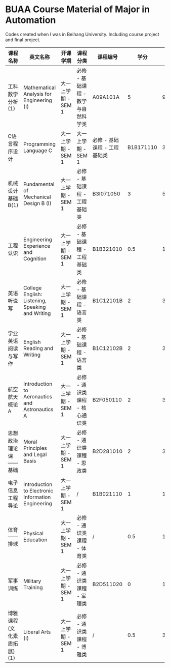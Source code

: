 # BUAA Course Material of Major in Automation

Codes created when I was in Beihang University.
Including course project and final project.

| 课程名称 | 英文名称 | 开课学期 | 课程分类 | 课程编号 | 学分 | 课时 |
| ------ | -------- | -------- | ------ | ------- | --- | --- |
| 工科数学分析(1) | Mathematical Analysis for Engineering (I) | 大一上学期 - SEM 1 | 必修 - 基础课程 - 数学与自然科学类 | A09A101A | 5 | 96 |
| C语言程序设计 | Programming Language C | 大一上学期 - SEM 1 | 大一上学期 - SEM 1 | 必修 - 基础课程 - 工程基础类 | B1B171110 | 3 | 48 |
| 机械设计基础B(1) | Fundamental of Mechanical Design B (I) | 大一上学期 - SEM 1 | 必修 - 基础课程 - 工程基础类 | B3I071050 | 3 | 58 |
| 工程认识 | Engineering Experience and Cognition | 大一上学期 - SEM 1 | 必修 - 基础课程 - 工程基础类 | B1B321010 | 0.5 | 16 |
| 英语听说写 | College English: Listening, Speaking and Writing | 大一上学期 - SEM 1 | 必修 - 基础课程 - 语言类 | B1C12101B | 2 | 32 |
| 学业英语阅读与写作 | English Reading and Writing | 大一上学期 - SEM 1 | 必修 - 基础课程 - 语言类 | B1C12102B | 2 | 32 |
| 航空航天概论A | Introduction to Aeronautics and Astronautics A | 大一上学期 - SEM 1 | 必修 - 通识类课程 - 核心通识类 | B2F050110 | 2 | 32 |
| 思想政治理论课——基础 | Moral Principles and Legal Basis | 大一上学期 - SEM 1 | 必修 - 通识类课程 - 思政类 | B2D281010 | 2 | 32 |
| 电子信息工程导论 | Introduction to Electronic Information Engineering | 大一上学期 - SEM 1 | / | B1B021110 | 1 | 16 |
| 体育——排球 | Physical Education | 大一上学期 - SEM 1 | 必修 - 通识类课程 - 体育类 | / | 0.5 | 16 |
| 军事训练 | Military Training | 大一上学期 - SEM 1 | 必修 - 通识类课程 - 军理类 | B2D511020 | 0 | 112 |
| 博雅课程(文化素质拓展)(1) | Liberal Arts (I) | 大一上学期 - SEM 1 | 必修 - 通识类课程 - 博雅类 | / | 0.5 | 32 |

